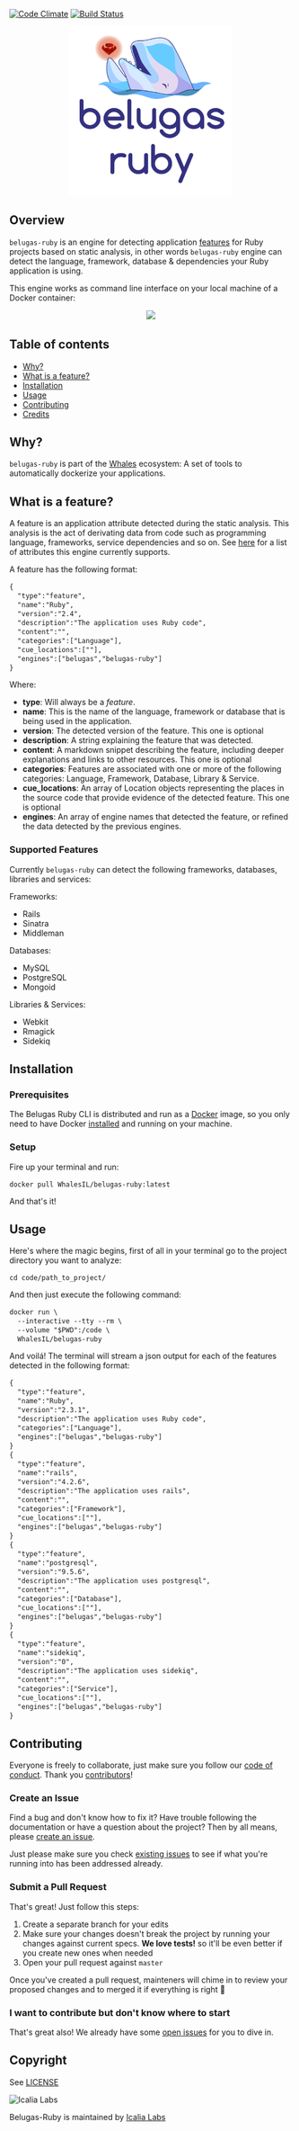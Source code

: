 [![Code Climate](https://codeclimate.com/github/WhalesIL/belugas-ruby/badges/gpa.svg)](https://codeclimate.com/github/WhalesIL/belugas-ruby)
[![Build Status](https://travis-ci.org/WhalesIL/belugas-ruby.svg?branch=master)](https://travis-ci.org/WhalesIL/belugas-ruby)

<p align="center">
  <img src="belugas.png" height="300px" alt="Belugas Ruby"/>
</p>

## Overview

`belugas-ruby` is an engine for detecting application [features](#what-is-a-feature) for Ruby projects based on static analysis, in other words `belugas-ruby` engine can detect the language, framework, database & dependencies your Ruby application is using.

This engine works as command line interface on your local machine of a Docker container:

<p align="center">
  <img src="http://i.imgur.com/Rj691Cs.gif">
</p>

## Table of contents

- [Why?](#why)
- [What is a feature?](#what-is-a-feature)
- [Installation](#installation)
- [Usage](#usage)
- [Contributing](#contributing)
- [Credits](#credits)

## Why?

`belugas-ruby` is part of the [Whales](https://github.com/whalesli/whales) ecosystem: A set of tools to automatically dockerize your applications.

## What is a feature?

A feature is an application attribute detected during the static analysis. This analysis is the act of derivating data from code such as programming language, frameworks, service dependencies and so on. See [here](#supported-features) for a list of attributes this engine currently supports.

A feature has the following format:

```
{
  "type":"feature",
  "name":"Ruby",
  "version":"2.4",
  "description":"The application uses Ruby code",
  "content":"",
  "categories":["Language"],
  "cue_locations":[""],
  "engines":["belugas","belugas-ruby"]
}
```

Where:

- **type**: Will always be a _feature_.
- **name**: This is the name of the language, framework or database that is being used in the application. 
- **version**: The detected version of the feature. This one is optional
- **description**: A string explaining the feature that was detected.
- **content**: A markdown snippet describing the feature, including deeper explanations and links to other resources. This one is optional
- **categories**: Features are associated with one or more of the following categories: Language, Framework, Database, Library & Service.
- **cue_locations**: An array of Location objects representing the places in the source code that provide evidence of the detected feature. This one is optional
- **engines**: An array of engine names that detected the feature, or refined the data detected by the previous engines.

### Supported Features

Currently `belugas-ruby` can detect the following frameworks, databases, libraries and services:

Frameworks:

- Rails
- Sinatra
- Middleman

Databases:

- MySQL
- PostgreSQL
- Mongoid

Libraries & Services:

- Webkit
- Rmagick
- Sidekiq


## Installation

### Prerequisites

The Belugas Ruby CLI is distributed and run as a [Docker](https://hub.docker.com/r/whalesli/belugas-ruby/) image, so you only need to have Docker [installed](https://docs.docker.com/engine/installation/) and running on your machine.

### Setup

Fire up your terminal and run: 

```console
docker pull WhalesIL/belugas-ruby:latest
```

And that's it! 

## Usage

Here's where the magic begins, first of all in your terminal go to the project directory you want to analyze:

```console
cd code/path_to_project/
```

And then just execute the following command:

```console
docker run \
  --interactive --tty --rm \
  --volume "$PWD":/code \
  WhalesIL/belugas-ruby
```

And voilá! The terminal will stream a json output for each of the features detected in the following format: 

```
{
  "type":"feature",
  "name":"Ruby",
  "version":"2.3.1",
  "description":"The application uses Ruby code",
  "categories":["Language"],
  "engines":["belugas","belugas-ruby"]
}
{
  "type":"feature",
  "name":"rails",
  "version":"4.2.6",
  "description":"The application uses rails",
  "content":"",
  "categories":["Framework"],
  "cue_locations":[""],
  "engines":["belugas","belugas-ruby"]
}
{
  "type":"feature",
  "name":"postgresql",
  "version":"9.5.6",
  "description":"The application uses postgresql",
  "content":"",
  "categories":["Database"],
  "cue_locations":[""],
  "engines":["belugas","belugas-ruby"]
}
{
  "type":"feature",
  "name":"sidekiq",
  "version":"0",
  "description":"The application uses sidekiq",
  "content":"",
  "categories":["Service"],
  "cue_locations":[""],
  "engines":["belugas","belugas-ruby"]
}
```

## Contributing

Everyone is freely to collaborate, just make sure you follow our [code of conduct](https://github.com/whalesli/belugas-ruby/blob/master/CODE_OF_CONDUCT.md). Thank you [contributors](https://github.com/whalesli/belugas-ruby/graphs/contributors)!

### Create an Issue

Find a bug and don't know how to fix it? Have trouble following the documentation or have a question about the project? Then by all means, please [create an issue](https://github.com/whalesli/belugas-ruby/issues/new).

Just please make sure you check [existing issues](https://github.com/whalesli/belugas-ruby/issues) to see if what you're running into has been addressed already.

### Submit a Pull Request

That's great! Just follow this steps:

1. Create a separate branch for your edits
2. Make sure your changes doesn't break the project by running your changes against current specs. **We love tests!** so it'll be even better if you create new ones when needed
3. Open your pull request against `master`

Once you've created a pull request, mainteners will chime in to review your proposed changes and to merged it if everything is right :tada:

### I want to contribute but don't know where to start

That's great also! We already have some [open issues](https://github.com/whalesli/belugas-ruby/issues) for you to dive in.

## Copyright

See [LICENSE](https://github.com/whalesli/belugas-ruby/blob/master/LICENSE.txt)

![Icalia Labs](https://raw.githubusercontent.com/icalialabs/kaishi/master/logo.png)

Belugas-Ruby is maintained by [Icalia Labs](http://www.icalialabs.com/team)
